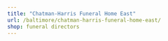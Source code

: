 ```yaml
---
title: "Chatman-Harris Funeral Home East"
url: /baltimore/chatman-harris-funeral-home-east/
shop: funeral directors
---
```

